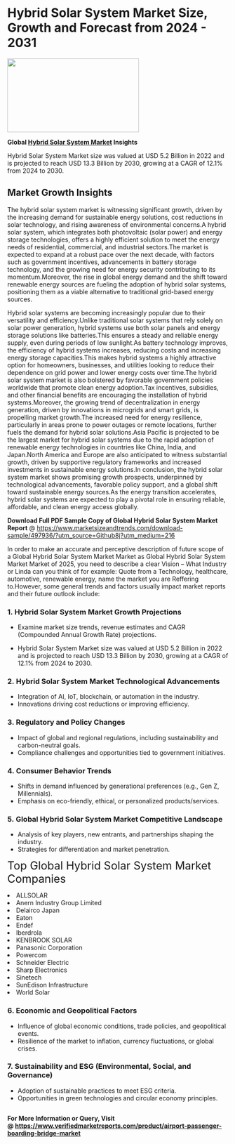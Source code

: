 <H1>Hybrid Solar System Market Size, Growth and Forecast from 2024 - 2031</H1><img class="aligncenter size-medium wp-image-584254" src="https://thirdeyenews.in/wp-content/uploads/2024/09/Global-Market-Research-300x168.jpeg" alt="" width="300" height="168" /><p><strong>Global&nbsp;<a href="https://www.marketsizeandtrends.com/download-sample/497936/?utm_source=Github8j?utm_medium=216">Hybrid Solar System Market</a> Insights</strong></p><p>Hybrid Solar System Market size was valued at USD 5.2 Billion in 2022 and is projected to reach USD 13.3 Billion by 2030, growing at a CAGR of 12.1% from 2024 to 2030.</p><p><h2>Market Growth Insights</h2> <p>The hybrid solar system market is witnessing significant growth, driven by the increasing demand for sustainable energy solutions, cost reductions in solar technology, and rising awareness of environmental concerns.A hybrid solar system, which integrates both photovoltaic (solar power) and energy storage technologies, offers a highly efficient solution to meet the energy needs of residential, commercial, and industrial sectors.The market is expected to expand at a robust pace over the next decade, with factors such as government incentives, advancements in battery storage technology, and the growing need for energy security contributing to its momentum.Moreover, the rise in global energy demand and the shift toward renewable energy sources are fueling the adoption of hybrid solar systems, positioning them as a viable alternative to traditional grid-based energy sources.</p> <p>Hybrid solar systems are becoming increasingly popular due to their versatility and efficiency.Unlike traditional solar systems that rely solely on solar power generation, hybrid systems use both solar panels and energy storage solutions like batteries.This ensures a steady and reliable energy supply, even during periods of low sunlight.As battery technology improves, the efficiency of hybrid systems increases, reducing costs and increasing energy storage capacities.This makes hybrid systems a highly attractive option for homeowners, businesses, and utilities looking to reduce their dependence on grid power and lower energy costs over time.The hybrid solar system market is also bolstered by favorable government policies worldwide that promote clean energy adoption.Tax incentives, subsidies, and other financial benefits are encouraging the installation of hybrid systems.Moreover, the growing trend of decentralization in energy generation, driven by innovations in microgrids and smart grids, is propelling market growth.The increased need for energy resilience, particularly in areas prone to power outages or remote locations, further fuels the demand for hybrid solar solutions.Asia Pacific is projected to be the largest market for hybrid solar systems due to the rapid adoption of renewable energy technologies in countries like China, India, and Japan.North America and Europe are also anticipated to witness substantial growth, driven by supportive regulatory frameworks and increased investments in sustainable energy solutions.In conclusion, the hybrid solar system market shows promising growth prospects, underpinned by technological advancements, favorable policy support, and a global shift toward sustainable energy sources.As the energy transition accelerates, hybrid solar systems are expected to play a pivotal role in ensuring reliable, affordable, and clean energy access globally.</p> <p><span class=""><strong>Download Full PDF Sample Copy of Global Hybrid Solar System Market Report</strong> @ <a href="https://www.marketsizeandtrends.com/download-sample/497936/?utm_source=Github8j?utm_medium=216" target="_blank">https://www.marketsizeandtrends.com/download-sample/497936/?utm_source=Github8j?utm_medium=216</a></span></p><p>In order to make an accurate and perceptive description of future scope of a Global&nbsp;Hybrid Solar System Market Market as Global&nbsp;Hybrid Solar System Market Market of 2025, you need to describe a clear Vision &ndash; What Industry or Linda can you think of for example: Quote from a Technology, healthcare, automotive, renewable energy, name the market you are Reffering to.However, some general trends and factors usually impact market reports and their future outlook include:</p><h3>1.&nbsp;<strong>Hybrid Solar System Market Growth Projections</strong></h3><ul><li>Examine market size trends, revenue estimates and CAGR (Compounded Annual Growth Rate) projections.</li><li><p>Hybrid Solar System Market size was valued at USD 5.2 Billion in 2022 and is projected to reach USD 13.3 Billion by 2030, growing at a CAGR of 12.1% from 2024 to 2030.</p></li></ul><h3>2.&nbsp;<strong>Hybrid Solar System Market Technological Advancements</strong></h3><ul><li>Integration of AI, IoT, blockchain, or automation in the industry.</li><li>Innovations driving cost reductions or improving efficiency.</li></ul><h3>3.&nbsp;<strong>Regulatory and Policy Changes</strong></h3><ul><li>Impact of global and regional regulations, including sustainability and carbon-neutral goals.</li><li>Compliance challenges and opportunities tied to government initiatives.</li></ul><h3>4.&nbsp;<strong>Consumer Behavior Trends</strong></h3><ul><li>Shifts in demand influenced by generational preferences (e.g., Gen Z, Millennials).</li><li>Emphasis on eco-friendly, ethical, or personalized products/services.</li></ul><h3>5.&nbsp;<strong>Global Hybrid Solar System Market Competitive Landscape</strong></h3><ul><li>Analysis of key players, new entrants, and partnerships shaping the industry.</li><li>Strategies for differentiation and market penetration.</li></ul><p data-pm-slice="1 1 []"><span style="color: inherit; font-family: inherit; font-size: 25px;">Top Global Hybrid Solar System Market Companies</span></p><div class="" data-test-id=""><p><li>ALLSOLAR</li><li> Anern Industry Group Limited</li><li> Delairco Japan</li><li> Eaton</li><li> Endef</li><li> Iberdrola</li><li> KENBROOK SOLAR</li><li> Panasonic Corporation</li><li> Powercom</li><li> Schneider Electric</li><li> Sharp Electronics</li><li> Sinetech</li><li> SunEdison Infrastructure</li><li> World Solar</li></p></div><h3>6.&nbsp;<strong>Economic and Geopolitical Factors</strong></h3><ul><li>Influence of global economic conditions, trade policies, and geopolitical events.</li><li>Resilience of the market to inflation, currency fluctuations, or global crises.</li></ul><h3>7.&nbsp;<strong>Sustainability and ESG (Environmental, Social, and Governance)</strong></h3><ul><li>Adoption of sustainable practices to meet ESG criteria.</li><li>Opportunities in green technologies and circular economy principles.</li></ul><h2><strong style="font-size: 14px;">For More Information or Query, Visit @&nbsp;</strong><a style="background-color: #ffffff; font-size: 14px;" href="https://www.marketsizeandtrends.com/report/hybrid-solar-system-market/" target="_blank">https://www.verifiedmarketreports.com/product/airport-passenger-boarding-bridge-market</a></h2>